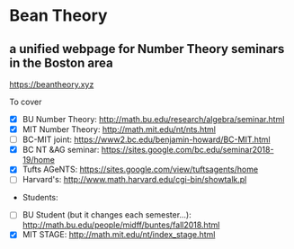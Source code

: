 # Bean Theory
## a unified webpage for Number Theory seminars in the Boston area

https://beantheory.xyz


To cover
- [x] BU Number Theory: http://math.bu.edu/research/algebra/seminar.html
- [x] MIT Number Theory: http://math.mit.edu/nt/nts.html
- [ ] BC-MIT joint: https://www2.bc.edu/benjamin-howard/BC-MIT.html
- [x] BC NT &AG seminar: https://sites.google.com/bc.edu/seminar2018-19/home
- [x] Tufts AGeNTS: https://sites.google.com/view/tuftsagents/home
- [ ] Harvard's: http://www.math.harvard.edu/cgi-bin/showtalk.pl

* Students:
- [ ] BU Student (but it changes each semester...): http://math.bu.edu/people/midff/buntes/fall2018.html
- [x] MIT STAGE: http://math.mit.edu/nt/index_stage.html
